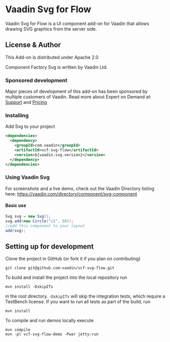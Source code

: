 # Vaadin Svg for Flow

Vaadin Svg for Flow is a UI component add-on for Vaadin that allows drawing SVG graphics from the server side.

## License & Author

This Add-on is distributed under Apache 2.0

Component Factory Svg is written by Vaadin Ltd.

### Sponsored development
Major pieces of development of this add-on has been sponsored by multiple customers of Vaadin. Read more  about Expert on Demand at: [Support](https://vaadin.com/support) and  [Pricing](https://vaadin.com/pricing)


### Installing
Add Svg to your project
```xml
<dependencies>
  <dependency>
    <groupId>com.vaadin</groupId>
    <artifactId>vcf-svg-flow</artifactId>
    <version>${vaadin.svg.version}</version>
  </dependency>
</dependencies>
```

### Using Vaadin Svg

For screenshots and a live demo, check out the Vaadin Directory listing here: https://vaadin.com/directory/component/svg-component

#### Basic use
```java
Svg svg = new Svg();
svg.add(new Circle("c1", 50));
//add this component to your layout
add(svg); 
```

## Setting up for development

Clone the project in GitHub (or fork it if you plan on contributing)

```
git clone git@github.com:vaadin/vcf-svg-flow.git
```

To build and install the project into the local repository run

```mvn install -DskipITs```

in the root directory. `-DskipITs` will skip the integration tests, which require a TestBench license. If you want to run all tests as part of the build, run

```mvn install```

To compile and run demos locally execute

```
mvn compile
mvn -pl vcf-svg-flow-demo -Pwar jetty:run
```
